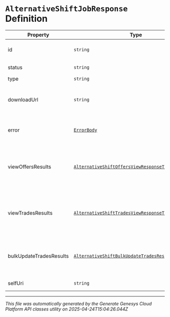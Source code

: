 # `AlternativeShiftJobResponse` Definition

| Property | Type | Required | Description |
|----------|------|----------|-------------|
| id | `string` | No | The globally unique identifier for the object. |
| status | `string` | Yes | The status of the alternative shift job |
| type | `string` | Yes | The type of job |
| downloadUrl | `string` | No | The URL where completed results are available, only set if status == 'Complete' |
| error | [`ErrorBody`](errorbody-definition.md) | No | Any error information, only set if the status == 'Error' |
| viewOffersResults | [`AlternativeShiftOffersViewResponseTemplate`](alternativeshiftoffersviewresponsetemplate-definition.md) | No | Schema template for deserializing data returned from the downloadUrl. Use if type == 'ListOffers' or 'SearchOffers' |
| viewTradesResults | [`AlternativeShiftTradesViewResponseTemplate`](alternativeshifttradesviewresponsetemplate-definition.md) | No | Schema template for deserializing data returned from the downloadUrl. Use if type == 'ListUserTrades' or 'SearchTrades' |
| bulkUpdateTradesResults | [`AlternativeShiftBulkUpdateTradesResponseTemplate`](alternativeshiftbulkupdatetradesresponsetemplate-definition.md) | No | Schema template for deserializing data returned from the downloadUrl. Use if type == 'BulkUpdateTrades' |
| selfUri | `string` | No | The URI for this object |

---

*This file was automatically generated by the Generate Genesys Cloud Platform API classes utility on 2025-04-24T15:04:26.044Z*